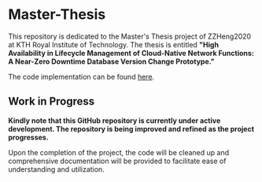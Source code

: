 # Master-Thesis

This repository is dedicated to the Master's Thesis project of ZZHeng2020 at KTH Royal Institute of Technology. The thesis is entitled **"High Availability in Lifecycle Management of Cloud-Native Network Functions: A Near-Zero Downtime Database Version Change Prototype."**

The code implementation can be found [here](https://github.com/zzheng2020/Flux-pgoperator).

## Work in Progress

**Kindly note that this GitHub repository is currently under active development. The repository is being improved and refined as the project progresses.**

Upon the completion of the project, the code will be cleaned up and comprehensive documentation will be provided to facilitate ease of understanding and utilization.
